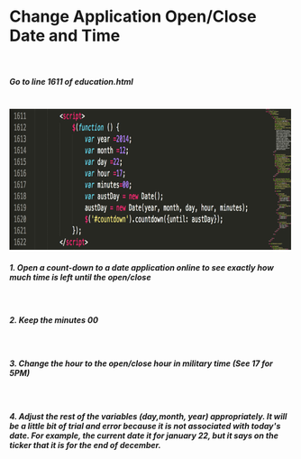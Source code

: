 <html>
<head>
	<title>Markdown</title>
	<link rel="stylesheet" type="text/css" href="file:///Users/thessler/Library/Application%20Support/Mou/CSS/Clearness.css">
	<meta name="author" content="Thomas Hessler" href="http://thomashessler.me/">
</head>
<body>
<h1>Change Application Open/Close Date and Time</h1><br>
<h5>Go to line 1611 of education.html </h5><br>
<img src="images/openclosesyntax.png" height="250px" width="500px"><br>
<h5>1. Open a count-down to a date application online to see exactly how much time is left until the open/close  </h5><br>
<h5>2. Keep the minutes 00 </h5><br>
<h5>3. Change the hour to the open/close hour in military time (See 17 for 5PM) </h5><br>
<h5>4. Adjust the rest of the variables (day,month, year) appropriately. It will be  a little bit of trial and error because it is not associated with today's date. For example, the current date it for january 22, but it says on the ticker that it is for the end of december.</h5>
</body>